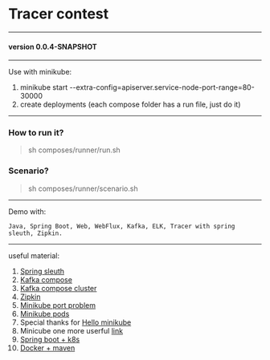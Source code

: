 # Tracer contest

---

#### version 0.0.4-SNAPSHOT

--- 

Use with minikube:
1. minikube start --extra-config=apiserver.service-node-port-range=80-30000  
2. create deployments (each compose folder has a run file, just do it)  

---

### How to run it?  
> sh composes/runner/run.sh

### Scenario?   
> sh composes/runner/scenario.sh

--- 
Demo with:

`
Java, Spring Boot, Web, WebFlux, Kafka, ELK, Tracer with spring sleuth, Zipkin.
`

---

useful material:
1. [Spring sleuth](https://spring.io/projects/spring-cloud-sleuth)
2. [Kafka compose](https://github.com/conduktor/kafka-stack-docker-compose/blob/master/zk-single-kafka-single.yml) 
3. [Kafka compose cluster](https://www.baeldung.com/ops/kafka-docker-setup)   
4. [Zipkin](https://github.com/openzipkin-attic/docker-zipkin/blob/master/prometheus/prometheus.yml) 
5. [Minikube port problem](https://rtfm.co.ua/en/kubernetes-spec-ports0-nodeport-forbidden-may-not-be-used-when-type-is-clusterip-2/) 
6. [Minikube pods](https://kubernetes.io/docs/tasks/configure-pod-container/translate-compose-kubernetes/)   
7. Special thanks for [Hello minikube](https://itnext.io/goodbye-docker-desktop-hello-minikube-3649f2a1c469)  
8. Minicube one more userful [link](https://kubernetes.io/ru/docs/tutorials/hello-minikube/)  
9. [Spring boot + k8s](https://blog.nebrass.fr/playing-with-spring-boot-on-kubernetes/)  
10. [Docker + maven](https://medium.com/swlh/build-a-docker-image-using-maven-and-spring-boot-58147045a400)  
